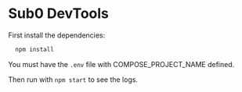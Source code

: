 
# Sub0 DevTools

First install the dependencies:

```bash
  npm install
```

You must have the ```.env``` file with COMPOSE_PROJECT_NAME defined.

Then run with ```npm start``` to see the logs.
